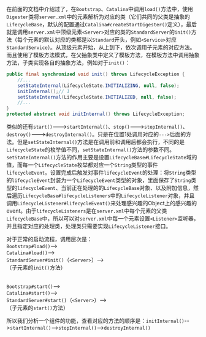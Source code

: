 在前面的文档中介绍过了，在`Bootstrap`、`Catalina`中调用`load()`方法中，使用`Digester`类将`server.xml`中的元素解析为对应的类（它们共同的父类是抽象的`LifecycleBase`，默认的配置通过`Catalina#createStartDigester()`定义），最后就是调用`server.xml`中顶级元素`<Server>`对应的类的`StandardServer`的`init()`方法（每个元素的默认对应的类都是以`Standard`开头，例如`<Service>`对应`StandardService`）。从顶级元素开始，从上到下，依次调用子元素的对应方法。而且使用了模板方法模式，在父抽象类中定义了模板方法，在模板方法中调用抽象方法，子类实现各自的抽象方法，例如对于`init()`：
```java
public final synchronized void init() throws LifecycleException {
    //...
    setStateInternal(LifecycleState.INITIALIZING, null, false);
    initInternal();// 1
    setStateInternal(LifecycleState.INITIALIZED, null, false);
    //...
}
protected abstract void initInternal() throws LifecycleException;
```
类似的还有`start()`--->`startInternal()`、`stop()`--->`stopInternal()`、`destroy()`--->`destroyInternal()`。只是在位置1处调用对应的`--->`后面的方法。但是`setStateInternal()`方法是在调用前和调用后都会执行，不同的是`LifecycleState`的枚举值不同，`setStateInternal()`方法的参数不同。</br>
`setStateInternal()`方法的作用主要是设置`LifecycleBase#LifecycleState`域的值，而每一个`LifecycleState`枚举都对应一个`String`类型的事件`lifecycleEvent`。设置完成后触发对事件`lifecycleEvent`的处理：将`String`类型的`lifecycleEvent`封装为一个`LifecycleEvent`类型的对象，里面保存了`String`类型的`lifecycleEvent`、当前正在处理的的`LifecycleBase`对象、以及附加信息，然后遍历`LifecycleBase#lifecycleListeners`中的`LifecycleListener`对象，并且调用`LifecycleListener#lifecycleEvent()`来处理感兴趣的Object上的感兴趣的event。由于`lifecycleListeners`是在`server.xml`中每个元素的父类`LifecycleBase`中，所以可以对`server.xml`中每一个元素设置`<Listener>`监听器，并且指定对应的处理类，处理类只需要实现`LifecycleListener`接口。

对于正常的启动流程，调用层次是：</br>
`Bootstrap#load()`--></br>
`Catalina#load()`--></br>
`StandardServer#init()`（`<Server>`）--></br>
（子元素的`init()`方法）</br></br>

`Bootstrap#start()`--></br>
`Catalina#start()`--></br>
`StandardServer#start()`（`<Server>`）--></br>
（子元素的`start()`方法）</br>

所以我们分析一个组件的功能，查看对应的方法的顺序是：`initInternal()`-->`startInternal()`-->`stopInternal()`-->`destroyInternal()`
